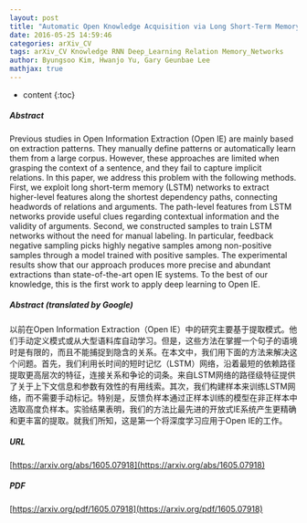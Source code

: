 ```yaml
---
layout: post
title: "Automatic Open Knowledge Acquisition via Long Short-Term Memory Networks with Feedback Negative Sampling"
date: 2016-05-25 14:59:46
categories: arXiv_CV
tags: arXiv_CV Knowledge RNN Deep_Learning Relation Memory_Networks
author: Byungsoo Kim, Hwanjo Yu, Gary Geunbae Lee
mathjax: true
---
```


* content
{:toc}

##### Abstract
Previous studies in Open Information Extraction (Open IE) are mainly based on extraction patterns. They manually define patterns or automatically learn them from a large corpus. However, these approaches are limited when grasping the context of a sentence, and they fail to capture implicit relations. In this paper, we address this problem with the following methods. First, we exploit long short-term memory (LSTM) networks to extract higher-level features along the shortest dependency paths, connecting headwords of relations and arguments. The path-level features from LSTM networks provide useful clues regarding contextual information and the validity of arguments. Second, we constructed samples to train LSTM networks without the need for manual labeling. In particular, feedback negative sampling picks highly negative samples among non-positive samples through a model trained with positive samples. The experimental results show that our approach produces more precise and abundant extractions than state-of-the-art open IE systems. To the best of our knowledge, this is the first work to apply deep learning to Open IE.

##### Abstract (translated by Google)
以前在Open Information Extraction（Open IE）中的研究主要基于提取模式。他们手动定义模式或从大型语料库自动学习。但是，这些方法在掌握一个句子的语境时是有限的，而且不能捕捉到隐含的关系。在本文中，我们用下面的方法来解决这个问题。首先，我们利用长时间的短时记忆（LSTM）网络，沿着最短的依赖路径提取更高层次的特征，连接关系和争论的词条。来自LSTM网络的路径级特征提供了关于上下文信息和参数有效性的有用线索。其次，我们构建样本来训练LSTM网络，而不需要手动标记。特别是，反馈负样本通过正样本训练的模型在非正样本中选取高度负样本。实验结果表明，我们的方法比最先进的开放式IE系统产生更精确和更丰富的提取。就我们所知，这是第一个将深度学习应用于Open IE的工作。

##### URL
[https://arxiv.org/abs/1605.07918](https://arxiv.org/abs/1605.07918)

##### PDF
[https://arxiv.org/pdf/1605.07918](https://arxiv.org/pdf/1605.07918)

